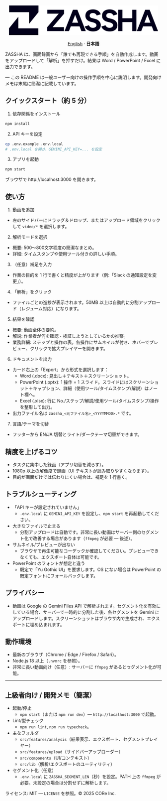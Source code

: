 <p align="center">
  <img src="./public/logo.svg" alt="ZASSHA" width="480" />
</p>

<p align="center">
  <a href="./README.md">English</a> · <b>日本語</b>
</p>

ZASSHA は、画面録画から「誰でも再現できる手順」を自動作成します。動画をアップロードして「解析」を押すだけ。結果は Word / PowerPoint / Excel に出力できます。

— この README は一般ユーザー向けの操作手順を中心に説明します。開発向けメモは末尾に簡潔に記載しています。

## クイックスタート（約 5 分）

1) 依存関係をインストール
```bash
npm install
```

2) API キーを設定
```bash
cp .env.example .env.local
# .env.local を開き、GEMINI_API_KEY=... を設定
```

3) アプリを起動
```bash
npm start
```
ブラウザで http://localhost:3000 を開きます。

## 使い方

1) 動画を追加
- 左のサイドバーにドラッグ＆ドロップ、またはアップロード領域をクリックして `video/*` を選択します。

2) 解析モードを選択
- 概要: 500〜800文字程度の簡潔なまとめ。
- 詳細: タイムスタンプや使用ツール付きの詳しい手順。

3) （任意）補足を入力
- 作業の目的を 1 行で書くと精度が上がります（例:「Slack の通知設定を変更」）。

4) 「解析」をクリック
- ファイルごとの進捗が表示されます。50MB 以上は自動的に分割アップロード（レジューム対応）になります。

5) 結果を確認
- 概要: 動画全体の要約。
- 解説: 作業者が何を確認・検証しようとしているかの推察。
- 業務詳細: ステップと操作の表。各操作にサムネイルが付き、ホバーでプレビュー、クリックで拡大プレイヤーを開きます。

6) ドキュメントを出力
- カード右上の「Export」から形式を選択します：
  - Word (.docx): 見出し＋テキスト＋スクリーンショット。
  - PowerPoint (.pptx): 1 操作 = 1 スライド。スライドにはスクリーンショット＋キャプション、詳細（使用ツール/タイムスタンプ/解説）はノート欄へ。
  - Excel (.xlsx): 行に No./ステップ/解説/使用ツール/タイムスタンプ/操作を整形して出力。
- 出力ファイル名は `zassha_<元ファイル名>_<YYYYMMDD>.*` です。

7) 言語/テーマを切替
- フッターから EN/JA 切替とライト/ダークテーマ切替ができます。

## 精度を上げるコツ
- タスクに集中した録画（アプリ切替を減らす）。
- 1080p 以上の解像度で録画（UI テキストが読み取りやすくなります）。
- 目的が画面だけでは伝わりにくい場合は、補足を 1 行書く。

## トラブルシューティング
- 「API キーが設定されていません」
  - `.env.local` に `GEMINI_API_KEY` を設定し、`npm start` を再起動してください。
- 大きなファイルで止まる
  - 分割アップロードは自動です。非常に長い動画はサーバー側のセグメント化で改善する場合があります（`ffmpeg` が必要 — 後述）。
- サムネイル/プレビューが出ない
  - ブラウザで再生可能なコーデックか確認してください。プレビューできなくても、エクスポート自体は可能です。
- PowerPoint のフォントが想定と違う
  - 既定で「Yu Gothic UI」を要求します。OS にない場合は PowerPoint の既定フォントにフォールバックします。

## プライバシー
- 動画は Google の Gemini Files API で解析されます。セグメント化を有効にしている場合、サーバーで一時的に分割した後、各セグメントを Gemini にアップロードします。スクリーンショットはブラウザ内で生成され、エクスポートに埋め込まれます。

## 動作環境
- 最新のブラウザ（Chrome / Edge / Firefox / Safari）。
- Node.js 18 以上（`.nvmrc` を参照）。
- 非常に長い動画向け（任意）: サーバーに `ffmpeg` があるとセグメント化が可能。

---

## 上級者向け / 開発メモ（簡潔）

- 起動/停止
  - `npm start`（または `npm run dev`）— `http://localhost:3000` で起動。
- Lint/型チェック
  - `npm run lint`, `npm run typecheck`。
- 主なフォルダ
  - `src/features/analysis`（結果表示、エクスポート、セグメントプレイヤー）
  - `src/features/upload`（サイドバーアップローダー）
  - `src/components`（UI/コンテキスト）
  - `src/lib`（解析/エクスポートのユーティリティ）
- セグメント化（任意）
  - `.env.local` に `ZASSHA_SEGMENT_LEN`（秒）を設定。PATH 上の `ffmpeg` が必要。未設定の場合は分割せずに解析します。

ライセンス: MIT — `LICENSE` を参照。© 2025 CORe Inc.
